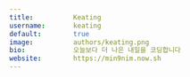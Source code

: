 ```yaml
---
title:          Keating
username:       keating
default:        true
image:          authors/keating.png
bio:            오늘보다 더 나은 내일을 코딩합니다
website:        https://min9nim.now.sh
---
```

